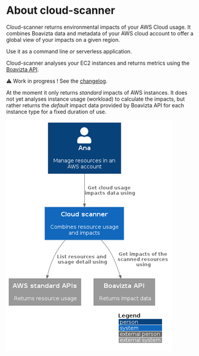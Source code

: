 # About cloud-scanner

Cloud-scanner returns environmental impacts of your AWS Cloud usage. It combines Boavizta data and metadata of your AWS cloud account to offer a global view of your impacts on a given region.

Use it as a command line _or_ serverless application. 

Cloud-scanner analyses your EC2 instances and returns metrics using the [Boavizta API](https://github.com/Boavizta/boaviztapi/).

⚠ Work in progress ! See the [changelog](https://github.com/Boavizta/cloud-scanner/blob/main/CHANGELOG.md).

At the moment it only returns _standard_ impacts of AWS instances. It does not yet analyses instance usage (workload) to calculate the impacts, but rather returns the _default_ impact data provided by Boavizta API for each instance type for a fixed duration of use.

![Scanner in context](../../out/docs/cloud-scanner-system-in-context/cloud-scanner-system-in-context.png)